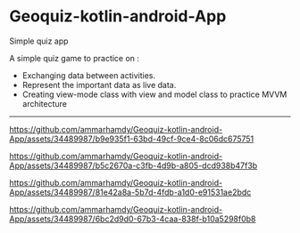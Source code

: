 # Geoquiz-kotlin-android-App
Simple quiz app 

A simple quiz game to practice on : 
- Exchanging data between activities. 
- Represent the important data as live data.
- Creating view-mode class with view and model class to practice MVVM architecture


---

https://github.com/ammarhamdy/Geoquiz-kotlin-android-App/assets/34489987/b9e935f1-63bd-49cf-9ce4-8c06dc675751



https://github.com/ammarhamdy/Geoquiz-kotlin-android-App/assets/34489987/b5c2670a-c3fb-4d9b-a805-dcd938b47f3b



https://github.com/ammarhamdy/Geoquiz-kotlin-android-App/assets/34489987/81e42a8a-5b7d-4fdb-a1d0-e91531ae2bdc



https://github.com/ammarhamdy/Geoquiz-kotlin-android-App/assets/34489987/6bc2d9d0-67b3-4caa-838f-b10a5298f0b8


